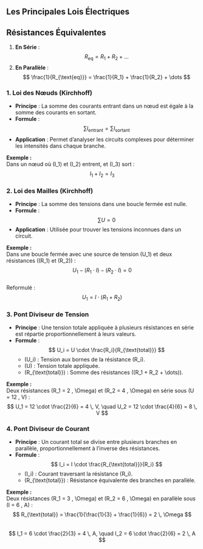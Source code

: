 ## Les Principales Lois Électriques

## Résistances Équivalentes
1. **En Série** :  
   $$
   R_{\text{eq}} = R_1 + R_2 + \dots
   $$
2. **En Parallèle** :  
   $$
   \frac{1}{R_{\text{eq}}} = \frac{1}{R_1} + \frac{1}{R_2} + \dots
   $$

### 1. Loi des Nœuds (Kirchhoff)
- **Principe** : La somme des courants entrant dans un nœud est égale à la somme des courants en sortant.
- **Formule** :  
  $$
  \sum I_{\text{entrant}} = \sum I_{\text{sortant}}
  $$
- **Application** : Permet d’analyser les circuits complexes pour déterminer les intensités dans chaque branche.

**Exemple :**  
Dans un nœud où \(I_1\) et \(I_2\) entrent, et \(I_3\) sort :  
$$
I_1 + I_2 = I_3
$$

### 2. Loi des Mailles (Kirchhoff)
- **Principe** : La somme des tensions dans une boucle fermée est nulle.
- **Formule** :  
  $$
  \sum U = 0
  $$
- **Application** : Utilisée pour trouver les tensions inconnues dans un circuit.

**Exemple :**  
Dans une boucle fermée avec une source de tension \(U_1\) et deux résistances (\(R_1\) et \(R_2\)) :  
$$
U_1 - (R_1 \cdot I) - (R_2 \cdot I) = 0
$$  
Reformulé :  
$$
U_1 = I \cdot (R_1 + R_2)
$$

### 3. Pont Diviseur de Tension
- **Principe** : Une tension totale appliquée à plusieurs résistances en série est répartie proportionnellement à leurs valeurs.
- **Formule** :  
  $$
  U_i = U \cdot \frac{R_i}{R_{\text{total}}}
  $$
    - \(U_i\) : Tension aux bornes de la résistance \(R_i\).
    - \(U\) : Tension totale appliquée.
    - \(R_{\text{total}}\) : Somme des résistances (\(R_1 + R_2 + \dots\)).

**Exemple :**  
Deux résistances \(R_1 = 2 \, \Omega\) et \(R_2 = 4 \, \Omega\) en série sous \(U = 12 \, V\) :  
$$
U_1 = 12 \cdot \frac{2}{6} = 4 \, V, \quad U_2 = 12 \cdot \frac{4}{6} = 8 \, V
$$

### 4. Pont Diviseur de Courant
- **Principe** : Un courant total se divise entre plusieurs branches en parallèle, proportionnellement à l’inverse des résistances.
- **Formule** :  
  $$
  I_i = I \cdot \frac{R_{\text{total}}}{R_i}
  $$
    - \(I_i\) : Courant traversant la résistance \(R_i\).
    - \(R_{\text{total}}\) : Résistance équivalente des branches en parallèle.

**Exemple :**  
Deux résistances \(R_1 = 3 \, \Omega\) et \(R_2 = 6 \, \Omega\) en parallèle sous \(I = 6 \, A\) :  
$$
R_{\text{total}} = \frac{1}{\frac{1}{3} + \frac{1}{6}} = 2 \, \Omega
$$  
$$
I_1 = 6 \cdot \frac{2}{3} = 4 \, A, \quad I_2 = 6 \cdot \frac{2}{6} = 2 \, A
$$
